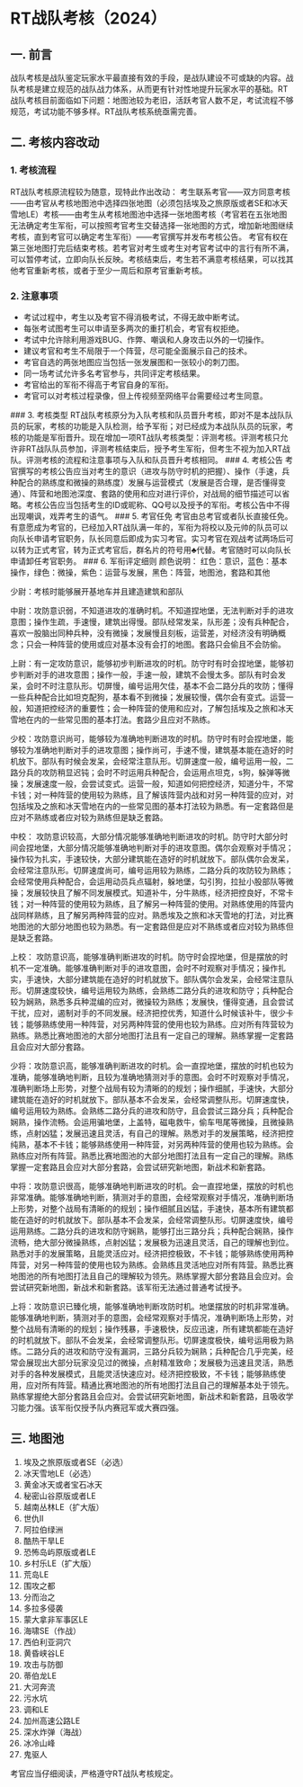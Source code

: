 # RT战队考核（2024）

## 一. 前言
   战队考核是战队鉴定玩家水平最直接有效的手段，是战队建设不可或缺的内容。战队考核是建立规范的战队战力体系，从而更有针对性地提升玩家水平的基础。RT战队考核目前面临如下问题：地图池较为老旧，活跃考官人数不足，考试流程不够规范，考试功能不够多样。RT战队考核系统亟需完善。

## 二. 考核内容改动

### 1. 考核流程
   RT战队考核原流程较为随意，现特此作出改动：
   考生联系考官——双方同意考核——由考官从考核地图池中选择四张地图（必须包括埃及之旅原版或者SE和冰天雪地LE）考核——由考生从考核地图池中选择一张地图考核（考官若在五张地图无法确定考生军衔，可以按照考官考生交替选择一张地图的方式，增加新地图继续考核，直到考官可以确定考生军衔）——考官撰写并发布考核公告。
   考官有权在第三张地图打完后结束考核。若考官对考生或考生对考官考试中的言行有所不满，可以暂停考试，立即向队长反映。考核结束后，考生若不满意考核结果，可以找其他考官重新考核，或者于至少一周后和原考官重新考核。
### 2. 注意事项
<ul>
<li>考试过程中，考生以及考官不得消极考试，不得无故中断考试。</li>
<li>每张考试图考生可以申请至多两次的重打机会，考官有权拒绝。</li>
<li>考试中允许除利用游戏BUG、作弊、嘲讽和人身攻击以外的一切操作。</li>
<li>建议考官和考生不局限于一个阵营，尽可能全面展示自己的技术。</li>
<li>考官自选的两张地图应当包括一张发展图和一张较小的刺刀图。</li>
<li>同一场考试允许多名考官参与，共同评定考核结果。</li>
<li>考官给出的军衔不得高于考官自身的军衔。</li>
<li>考官可以对考核过程录像，但上传视频至网络平台需要经过考生同意。</li>
</ul>
### 3. 考核类型
   RT战队考核原分为入队考核和队员晋升考核，即对不是本战队队员的玩家，考核的功能是入队检测，给予军衔；对已经成为本战队队员的玩家，考核的功能是军衔晋升。现在增加一项RT战队考核类型：评测考核。评测考核只允许非RT战队队员参加，评测考核结束后，授予考生军衔，但考生不视为加入RT战队。评测考核的流程和注意事项与入队和队员晋升考核相同。
### 4. 考核公告
   考官撰写的考核公告应当对考生的意识（进攻与防守时机的把握）、操作（手速，兵种配合的熟练度和微操的熟练度）发展与运营模式（发展是否合理，是否懂得变通）、阵营和地图池深度、套路的使用和应对进行评价，对战局的细节描述可以省略。考核公告应当包括考生的ID或昵称、QQ号以及授予的军衔。考核公告中不得出现嘲讽，戏弄考生的语气。
### 5. 考官任免
   考官由总考官或者队长直接任免。有意愿成为考官的，已经加入RT战队满一年的，军衔为将校以及元帅的队员可以向队长申请考官职务，队长同意后即成为实习考官。实习考官在观战考试两场后可以转为正式考官，转为正式考官后，群名片的符号用♣代替。考官随时可以向队长申请卸任考官职务。
### 6. 军衔评定细则
   颜色说明：
   红色：意识，蓝色：基本操作，绿色：微操，紫色：运营与发展，黑色：阵营，地图池，套路和其他

少尉：考核时能够展开基地车并且建造建筑和部队

中尉：攻防意识弱，不知道进攻的准确时机。不知道捏地堡，无法判断对手的进攻意图；操作生疏，手速慢，建筑出得慢。部队经常发呆，队形差；没有兵种配合，喜欢一股脑出同种兵种，没有微操；发展慢且刻板，运营差，对经济没有明确概念；只会一种阵营的使用或应对基本没有会打的地图。套路只会偷且不会防偷。

上尉：有一定攻防意识，能够初步判断进攻的时机。防守时有时会捏地堡，能够初步判断对手的进攻意图；操作一般，手速一般，建筑不会慢太多。部队有时会发呆，会时不时注意队形。切屏慢，编号运用欠佳，基本不会二路分兵的攻防；懂得一些兵种配合比如坦克配狗，基本看不到微操；发展较慢，偶尔会有变式。运营一般，知道把控经济的重要性；会一种阵营的使用和应对，了解包括埃及之旅和冰天雪地在内的一些常见图的基本打法。套路少且应对不熟练。

少校：攻防意识尚可，能够较为准确地判断进攻的时机。防守时有时会捏地堡，能够较为准确地判断对手的进攻意图；操作尚可，手速不慢，建筑基本能在造好的时机放下。部队有时候会发呆，会经常注意队形。切屏速度一般，编号运用一般，二路分兵的攻防稍显迟钝；会时不时运用兵种配合，会运用点坦克，s狗，躲弹等微操；发展速度一般，会尝试变式。运营一般，知道如何把控经济，知道分牛，不常卡钱；对一种阵营的使用较为熟练，且了解该阵营内战和对另一种阵营的应对，对包括埃及之旅和冰天雪地在内的一些常见图的基本打法较为熟悉。有一定套路但是应对不熟练或者应对较为熟练但是缺乏套路。

中校： 攻防意识较高，大部分情况能够准确地判断进攻的时机。防守时大部分时间会捏地堡，大部分情况能够准确地判断对手的进攻意图。偶尔会观察对手情况；操作较为扎实，手速较快，大部分建筑能在造好的时机就放下。部队偶尔会发呆，会经常注意队形。切屏速度尚可，编号运用较为熟练，二路分兵的攻防较为熟练；会经常使用兵种配合，会运用动员兵点辐射，躲地堡，勾引狗，拉扯小股部队等微操；发展较快且了解不同发展模式。知道补牛，分牛熟练，经济把控良好，不常卡钱；对一种阵营的使用较为熟练，且了解另一种阵营的使用。对熟练使用的阵营内战同样熟练，且了解另两种阵营的应对。熟悉埃及之旅和冰天雪地的打法，对比赛地图池的大部分地图也较为熟悉。有一定套路但是应对不熟练或者应对较为熟练但是缺乏套路。

上校： 攻防意识高，能够准确判断进攻的时机。防守时会捏地堡，但是摆放的时机不一定准确。能够准确判断对手的进攻意图，会时不时观察对手情况；操作扎实，手速快，大部分建筑能在造好的时机就放下。部队偶尔会发呆，会经常注意队形。切屏速度较快，编号运用较为熟练，会熟练二路分兵的进攻和防守；兵种配合较为娴熟，熟悉多兵种混编的应对，微操较为熟练；发展快，懂得变通，且会尝试干扰，应对，遏制对手的不同发展。经济把控优秀，知道什么时候该补牛，很少卡钱；能够熟练使用一种阵营，对另两种阵营的使用也较为熟练。应对所有阵营较为熟练。熟悉比赛地图池的大部分地图打法且有一定自己的理解。熟练掌握一定套路且会应对大部分套路。

少将：攻防意识高，能够准确判断进攻的时机。会一直捏地堡，摆放的时机也较为准确，能够准确地判断，且较为准确地猜测对手的意图。会时不时观察对手情况，准确判断场上形势，对整个战局有较为清晰的的规划；操作细腻，手速快，大部分建筑能在造好的时机就放下。部队基本不会发呆，会经常调整队形。切屏速度快，编号运用较为熟练。会熟练二路分兵的进攻和防守，且会尝试三路分兵；兵种配合娴熟，操作流畅。会运用骗地堡，上盖特，磁电救牛，偷车甩尾等微操，且微操熟练，点射凶猛；发展迅速且灵活，有自己的理解。熟悉对手的发展策略，经济把控纯熟，基本不卡钱；能够熟练使用一种阵营，对另两种阵营的使用也较为熟练。会熟练应对所有阵营。熟悉比赛地图池的大部分地图打法且有一定自己的理解。熟练掌握一定套路且会应对大部分套路，会尝试研究新地图，新战术和新套路。

中将：攻防意识很高，能够准确地判断进攻的时机。会一直捏地堡，摆放的时机也非常准确。能够准确地判断，猜测对手的意图，会经常观察对手情况，准确判断场上形势，对整个战局有清晰的的规划；操作细腻且凶猛，手速快，基本所有建筑都能在造好的时机就放下。部队基本不会发呆，会经常调整队形。切屏速度快，编号运用熟练。二路分兵的进攻和防守娴熟，能够打出三路分兵；兵种配合娴熟，操作流畅，绝大部分微操熟练，点射凶猛；发展极为迅速且灵活，自己的理解也到位。熟悉对手的发展策略，且能灵活应对。经济把控极致，不卡钱；能够熟练使用两种阵营，对另一种阵营的使用也较为熟练。会熟练且灵活地应对所有阵营。熟悉比赛地图池的所有地图打法且自己的理解较为领先。熟练掌握大部分套路且会应对。会尝试研究新地图，新战术和新套路。该军衔无法通过普通考试授予。

上将：攻防意识已臻化境，能够准确地判断攻防时机。地堡摆放的时机非常准确。能够准确地判断，猜测对手的意图，会经常观察对手情况，准确判断场上形势，对整个战局有清晰的的规划；操作残暴，手速极快，反应迅速，所有建筑都能在造好的时机就放下。部队不会发呆，会经常调整队形。切屏速度极快，编号运用极为熟练。二路分兵的进攻和防守没有漏洞，三路分兵较为娴熟；兵种配合几乎完美，经常会展现出大部分玩家没见过的微操，点射精准致命；发展极为迅速且灵活，熟悉对手的各种发展模式，且能灵活快速应对。经济把控极致，不卡钱；能够熟练使用，应对所有阵营。精通比赛地图池的所有地图打法且自己的理解基本处于领先。熟练掌握绝大部分套路且会应对。会尝试研究新地图，新战术和新套路，且吸收学习能力强。该军衔仅授予队内赛冠军或大赛四强。

## 三. 地图池

1. 埃及之旅原版或者SE（必选）
2. 冰天雪地LE（必选）
3. 黄金冰天或者宝石冰天
4. 秘密山谷原版或者LE
5. 越南丛林LE（扩大版）
6. 世仇Ⅱ
7. 阿拉伯绿洲
8. 酷热干旱LE
9. 恐怖岛屿原版或者LE
10. 乡村乐LE（扩大版）
11. 荒岛LE
12. 围攻之都
13. 分而治之
14. 多拉多侵袭
15. 蒙大拿非军事区LE
16. 海啸SE（作战）
17. 西伯利亚洞穴
18. 黄昏峡谷LE
19. 攻击与防御
20. 蒂伯龙LE
21. 大河奔流
22. 污水坑
23. 调和LE
24. 加州高速公路LE
25. 深水炸弹（海战）
26. 冰冷山峰
27. 鬼驱人

考官应当仔细阅读，严格遵守RT战队考核规定。
